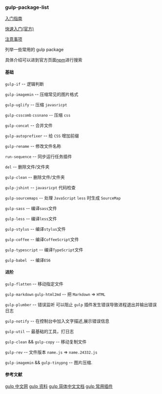 ### gulp-package-list


[入门指南](https://github.com/topchenxi/gulp-introduce/blob/master/mdFile/learn.md)

[快速入门(官方)](http://www.gulpjs.com.cn/docs/getting-started/)

[注意事项](https://github.com/topchenxi/gulp-introduce/blob/master/mdFile/mind.md)

列举一些常用的 gulp package

具体介绍可以进到官方页面[npm](https://www.npmjs.com/)进行搜索

#### 基础

`gulp-if` -- 逻辑判断

`gulp-imagemin` -- 压缩常见的图片格式

`gulp-uglify` -- 压缩 `javasricpt`

`gulp-csscomb` `cssnano`  -- 压缩 `css`

`gulp-concat` -- 合并文件

`gulp-autoprefixer` -- 给 `CSS` 增加前缀

`gulp-rename` -- 修改文件名称

`run-sequence` -- 同步运行任务插件

`del` -- 删除文件/文件夹

`gulp-clean` -- 删除文件/文件夹

`gulp-jshint` -- `javasricpt` 代码检查

`gulp-sourcemaps` -- 处理 `JavaScript` `less` 时生成 `SourceMap`

`gulp-sass` -- 编译`sass`文件

`gulp-less` -- 编译`less`文件

`gulp-stylus` -- 编译`stylus`文件

`gulp-coffee` -- 编译`CoffeeScript`文件

`gulp-typescript` -- 编译`TypeScript`文件

`gulp-babel ` -- 编译`ES6`

#### 进阶

`gulp-flatten` -- 移动指定文件

`gulp-markdown` `gulp-html2md` -- 把 `Markdown` => `HTML`

`gulp-plumber` --  错误监听 可以阻止 `gulp` 插件发生错误导致进程退出并输出错误日志

`gulp-notify` -- 在控制台中加入文字描述,展示错误信息

`gulp-util` --  最基础的工具，打日志

`gulp-clean` && `gulp-copy` -- 移动复制文件

`gulp-rev` -- 文件版本 `name.js` => `name.24332.js`

`gulp-imagemin` && `gulp-tinypng` -- 图片压缩.


#### 参考文献

[gulp 中文网](http://www.gulpjs.com.cn/)
[gulp 资料](https://github.com/Platform-CUF/use-gulp)
[gulp 简体中文文档](https://github.com/lisposter/gulp-docs-zh-cn)
[gulp 常用插件](https://zhuanlan.zhihu.com/p/25243171)